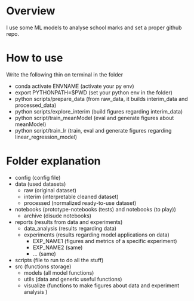 # Overview 
I use some ML models to analyse school marks and set a proper github repo. 

# How to use 
Write the following thin on terminal in the folder
- conda activate ENVNAME   (activate your py env)
- export PYTHONPATH=$PWD   (set your python env in the folder)
- python scripts/prepare_data (from raw_data, it builds interim_data and processed_data)
- python scripts/explore_interim (build figures regarding interim_data)
- python script/train_meanModel (eval and generate figures about meanModel)
- python script/train_lr (train, eval and generate figures regarding linear_regression_model) 

# Folder explanation
- config (config file)
- data (used datasets)
  - raw (original dataset)
  - interim (interpretable cleaned dataset)
  - processed (normalized ready-to-use dataset)
- notebooks (prototype-notebooks (tests) and notebooks (to play))
  - archive (disude notebooks)
- reports (results from data and experiments)
  - data_analysis (results regarding data)
  - experiments (results regarding model applications on data)
    - EXP_NAME1 (figures and metrics of a specific experiment)
    - EXP_NAME2 (same)
    - ... (same)
- scripts (file to run to do all the stuff)
- src (functions storage)
  - models (all model functions)
  - utils (data and generic useful functions)
  - visualize (functions to make figures about data and experiment analysis )


